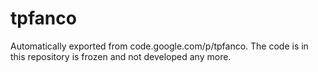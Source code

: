 # tpfanco

Automatically exported from code.google.com/p/tpfanco. The code is in this repository is frozen and 
not developed any more.

